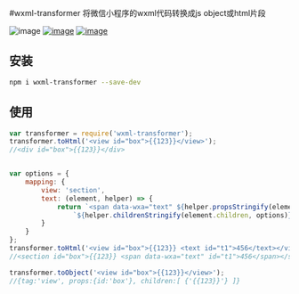 #wxml-transformer
将微信小程序的wxml代码转换成js object或html片段

![image](https://img.shields.io/npm/l/wxml-transformer.svg)
[![image](https://img.shields.io/npm/v/wxml-transformer.svg)](https://www.npmjs.com/package/wxml-transformer)
[![image](https://img.shields.io/npm/dt/wxml-transformer.svg)](https://www.npmjs.com/package/wxml-transformer)

## 安装
```bash
npm i wxml-transformer --save-dev
```

## 使用
```javascript
var transformer = require('wxml-transformer');
transformer.toHtml('<view id="box">{{123}}</view>');
//<div id="box">{{123}}</div>


var options = {
    mapping: {
        view: 'section',
        text: (element, helper) => {
            return `<span data-wxa="text" ${helper.propsStringify(element.props)}>` +
                `${helper.childrenStringify(element.children, options)}</span>`;
        }
    }
};
transformer.toHtml('<view id="box">{{123}} <text id="t1">456</text></view>', options);
//<section id="box">{{123}} <span data-wxa="text" id="t1">456</span></section>

transformer.toObject('<view id="box">{{123}}</view>');
//{tag:'view', props:{id:'box'}, children:[ {'{{123}}'} ]}
```